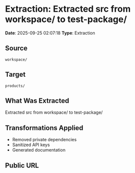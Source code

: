 # Extraction: Extracted src from workspace/ to test-package/

**Date**: 2025-09-25 02:07:18
**Type**: Extraction

## Source
`workspace/`

## Target
`products/`

## What Was Extracted
Extracted src from workspace/ to test-package/

## Transformations Applied
- Removed private dependencies
- Sanitized API keys
- Generated documentation

## Public URL

